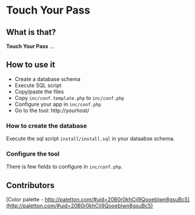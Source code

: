 # Touch Your Pass

## What is that?
**Touch Your Pass** ...

## How to use it
* Create a database schema
* Execute SQL script
* Copy/paste the files
* Copy `inc/conf.template.php` to `inc/conf.php`
* Configure your app in `inc/conf.php`
* Go to the tool: http://yourhost/

### How to create the database
Execute the sql script `install/install.sql` in your dataabse schema.

### Configure the tool
There is few fields to configure in `inc/conf.php`.

## Contributors
[Color palette - http://paletton.com/#uid=20B0r0khCij9Qooeblwn8gsuBc5](http://paletton.com/#uid=20B0r0khCij9Qooeblwn8gsuBc5)
